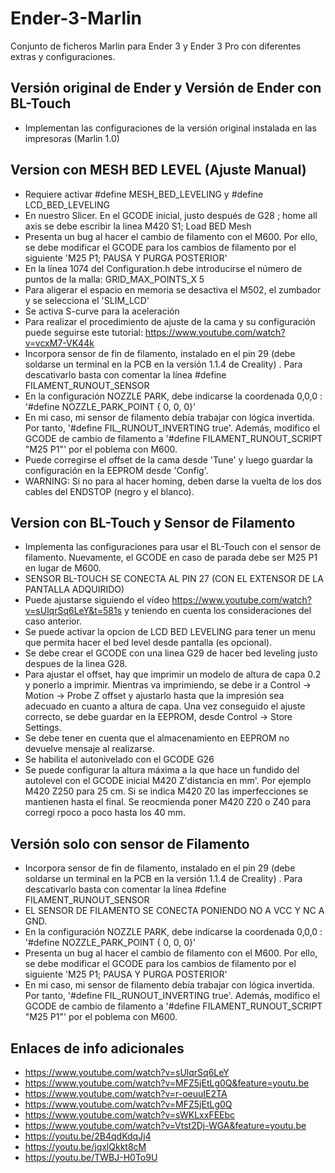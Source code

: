 # Ender-3-Marlin

Conjunto de ficheros Marlin para Ender 3 y Ender 3 Pro con diferentes extras y configuraciones.

## Versión original de Ender y Versión de Ender con BL-Touch

- Implementan las configuraciones de la versión original instalada en las impresoras (Marlin 1.0)

## Version con MESH BED LEVEL (Ajuste Manual)

- Requiere activar #define MESH_BED_LEVELING y #define LCD_BED_LEVELING
- En nuestro Slicer. En el GCODE inicial, justo después de G28 ; home all axis se debe escribir la linea M420 S1; Load BED Mesh
- Presenta un bug al hacer el cambio de filamento con el M600. Por ello, se debe modificar el GCODE para los cambios de filamento por el siguiente 'M25 P1; PAUSA Y PURGA POSTERIOR'
- En la línea 1074 del Configuration.h debe introducirse el número de puntos de la malla: GRID_MAX_POINTS_X 5
- Para aligerar el espacio en memoria se desactiva el M502, el zumbador y se selecciona el 'SLIM_LCD'
- Se activa S-curve para la aceleración
- Para realizar el procedimiento de ajuste de la cama y su configuración puede seguirse este tutorial: https://www.youtube.com/watch?v=vcxM7-VK44k
- Incorpora sensor de fin de filamento, instalado en el pin 29 (debe soldarse un terminal en la PCB en la versión 1.1.4 de Creality) . Para descativarlo basta con comentar la línea #define FILAMENT_RUNOUT_SENSOR
- En la configuración NOZZLE PARK, debe indicarse la coordenada 0,0,0 : '#define NOZZLE_PARK_POINT { 0, 0, 0}'
- En mi caso, mi sensor de filamento debía trabajar con lógica invertida. Por tanto, '#define FIL_RUNOUT_INVERTING true'. Además, modifico el GCODE de cambio de filamento a '#define FILAMENT_RUNOUT_SCRIPT "M25 P1"' por el poblema con M600.
- Puede corregirse el offset de la cama desde 'Tune' y luego guardar la configuración en la EEPROM desde 'Config'.
- WARNING: Si no para al hacer homing, deben darse la vuelta de los dos cables del ENDSTOP (negro y el blanco).


## Version con BL-Touch y Sensor de Filamento

- Implementa las configuraciones para usar el BL-Touch con el sensor de filamento. Nuevamente, el GCODE en caso de parada debe ser M25 P1 en lugar de M600.
- SENSOR BL-TOUCH SE CONECTA AL PIN 27 (CON EL EXTENSOR DE LA PANTALLA ADQUIRIDO)
- Puede ajustarse siguiendo el vídeo https://www.youtube.com/watch?v=sUlqrSq6LeY&t=581s y teniendo en cuenta los consideraciones del caso anterior.
- Se puede activar la opcion de LCD BED LEVELING para tener un menu que permita hacer el bed level desde pantalla (es opcional).
- Se debe crear el GCODE con una linea G29 de hacer bed leveling justo despues de la linea G28.
- Para ajustar el offset, hay que imprimir un modelo de altura de capa 0.2 y ponerlo a imprimir. Mientras va imprimiendo, se debe ir a Control -> Motion -> Probe Z offset y ajustarlo hasta que la impresión sea adecuado en cuanto a altura de capa. Una vez conseguido el ajuste correcto, se debe guardar en la EEPROM, desde Control -> Store Settings. 
- Se debe tener en cuenta que el almacenamiento en EEPROM no devuelve mensaje al realizarse.
- Se habilita el autonivelado con el GCODE G26
- Se puede configurar la altura máxima a la que hace un fundido del autolevel con el GCODE inicial M420 Z'distancia en mm'. Por ejemplo M420 Z250 para 25 cm. Si se indica M420 Z0 las imperfecciones se mantienen hasta el final. Se reocmienda poner M420 Z20 o Z40 para corregi rpoco a poco hasta los 40 mm.


## Versión solo con sensor de Filamento

- Incorpora sensor de fin de filamento, instalado en el pin 29 (debe soldarse un terminal en la PCB en la versión 1.1.4 de Creality) . Para descativarlo basta con comentar la línea #define FILAMENT_RUNOUT_SENSOR
- EL SENSOR DE FILAMENTO SE CONECTA PONIENDO NO A VCC Y NC A GND.
- En la configuración NOZZLE PARK, debe indicarse la coordenada 0,0,0 : '#define NOZZLE_PARK_POINT { 0, 0, 0}'
- Presenta un bug al hacer el cambio de filamento con el M600. Por ello, se debe modificar el GCODE para los cambios de filamento por el siguiente 'M25 P1; PAUSA Y PURGA POSTERIOR'
- En mi caso, mi sensor de filamento debía trabajar con lógica invertida. Por tanto, '#define FIL_RUNOUT_INVERTING true'. Además, modifico el GCODE de cambio de filamento a '#define FILAMENT_RUNOUT_SCRIPT "M25 P1"' por el poblema con M600.

## Enlaces de info adicionales

- https://www.youtube.com/watch?v=sUlqrSq6LeY 
- https://www.youtube.com/watch?v=MFZ5jEtLg0Q&feature=youtu.be
- https://www.youtube.com/watch?v=r-oeuuIE2TA
- https://www.youtube.com/watch?v=MFZ5jEtLg0Q
- https://www.youtube.com/watch?v=sWKLxxFEEbc
- https://www.youtube.com/watch?v=Vtst2Dj-WGA&feature=youtu.be
- https://youtu.be/2B4qdKdqJj4
- https://youtu.be/jqxlQkkt8cM
- https://youtu.be/TWBJ-H0To9U

